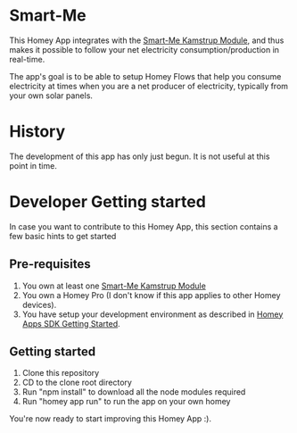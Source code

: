 # Smart-Me

This Homey App integrates with the [Smart-Me Kamstrup Module](https://web.smart-me.com/project/kamstrup-modul/), and thus makes it possible to follow your net electricity consumption/production in real-time.

The app's goal is to be able to setup Homey Flows that help you consume electricity at times when you are a net producer of electricity, typically from your own solar panels.

# History
The development of this app has only just begun. It is not useful at this point in time.

# Developer Getting started
In case you want to contribute to this Homey App, this section contains a few basic hints to get started

## Pre-requisites
1. You own at least one  [Smart-Me Kamstrup Module](https://web.smart-me.com/project/kamstrup-modul/)
1. You own a Homey Pro (I don't know if this app applies to other Homey devices).
1. You have setup your development environment as described in [Homey Apps SDK Getting Started](https://apps.developer.homey.app/the-basics/getting-started).

## Getting started
1. Clone this repository
1. CD to the clone root directory
1. Run "npm install" to download all the node modules required
1. Run "homey app run" to run the app on your own homey

You're now ready to start improving this Homey App :).